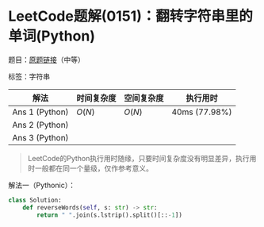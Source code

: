 # LeetCode题解(0151)：翻转字符串里的单词(Python)

题目：[原题链接](https://leetcode-cn.com/problems/reverse-words-in-a-string/)（中等）

标签：字符串

| 解法           | 时间复杂度 | 空间复杂度 | 执行用时      |
| -------------- | ---------- | ---------- | ------------- |
| Ans 1 (Python) | $O(N)$     | $O(N)$     | 40ms (77.98%) |
| Ans 2 (Python) |            |            |               |
| Ans 3 (Python) |            |            |               |

>  LeetCode的Python执行用时随缘，只要时间复杂度没有明显差异，执行用时一般都在同一个量级，仅作参考意义。

解法一（Pythonic）：

```python
class Solution:
    def reverseWords(self, s: str) -> str:
        return " ".join(s.lstrip().split()[::-1])
```